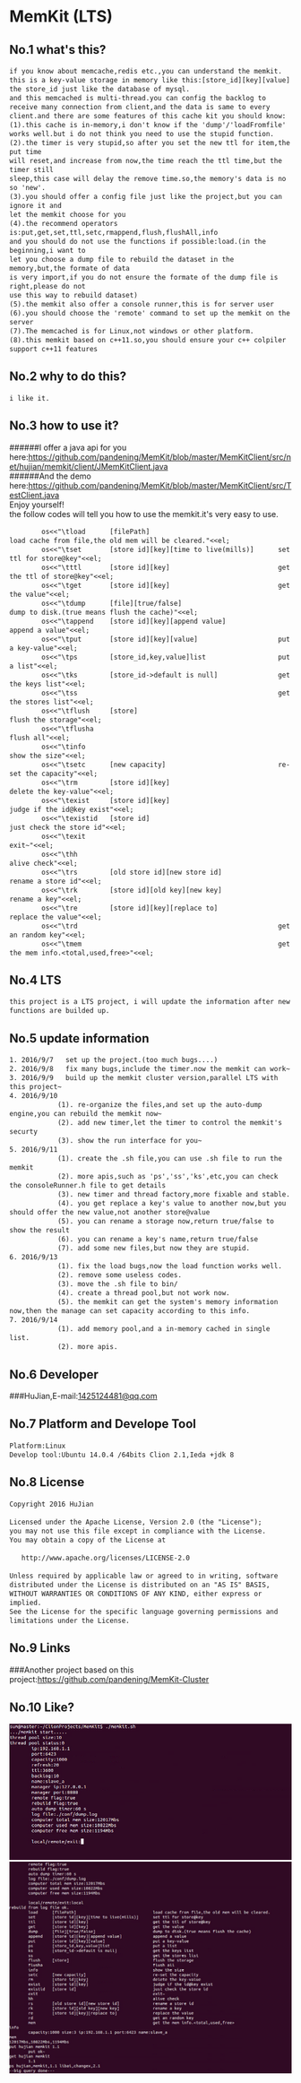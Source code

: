 MemKit (LTS)
===========================
No.1 what's this?
--------------------------
```
if you know about memcache,redis etc.,you can understand the memkit.      
this is a key-value storage in memory like this:[store_id][key][value]    
the store_id just like the database of mysql.   
and this memcached is multi-thread.you can config the backlog to    
receive many connection from client,and the data is same to every   
client.and there are some features of this cache kit you should know:   
(1).this cache is in-memory,i don't know if the 'dump'/'loadFromfile' 
works well.but i do not think you need to use the stupid function.    
(2).the timer is very stupid,so after you set the new ttl for item,the put time   
will reset,and increase from now,the time reach the ttl time,but the timer still  
sleep,this case will delay the remove time.so,the memory's data is no so 'new'. 
(3).you should offer a config file just like the project,but you can ignore it and    
let the memkit choose for you   
(4).the recommend operators is:put,get,set,ttl,setc,rmappend,flush,flushAll,info    
and you should do not use the functions if possible:load.(in the beginning,i want to    
let you choose a dump file to rebuild the dataset in the memory,but,the formate of data   
is very import,if you do not ensure the formate of the dump file is right,please do not   
use this way to rebuild dataset)    
(5).the memkit also offer a console runner,this is for server user    
(6).you should choose the 'remote' command to set up the memkit on the server   
(7).The memcached is for Linux,not windows or other platform.   
(8).this memkit based on c++11.so,you should ensure your c++ colpiler support c++11 features    

```

No.2 why to do this?
-------------------------
```
i like it.  
```

No.3 how to use it?
-------------------------
######I offer a java api for you here:<https://github.com/pandening/MemKit/blob/master/MemKitClient/src/net/hujian/memkit/client/JMemKitClient.java>     
######And the demo here:<https://github.com/pandening/MemKit/blob/master/MemKitClient/src/TestClient.java>      
  Enjoy yourself!       
  the follow codes will tell you how to use the memkit.it's very easy to use.   
```
        os<<"\tload      [filePath]                                load cache from file,the old mem will be cleared."<<el;
        os<<"\tset       [store id][key][time to live(mills)]      set ttl for store@key"<<el;
        os<<"\tttl       [store id][key]                           get the ttl of store@key"<<el;
        os<<"\tget       [store id][key]                           get the value"<<el;
        os<<"\tdump      [file][true/false]                        dump to disk.(true means flush the cache)"<<el;
        os<<"\tappend    [store id][key][append value]             append a value"<<el;
        os<<"\tput       [store id][key][value]                    put a key-value"<<el;
        os<<"\tps        [store_id,key,value]list                  put a list"<<el;
        os<<"\tks        [store_id->default is null]               get the keys list"<<el;
        os<<"\tss                                                  get the stores list"<<el;
        os<<"\tflush     [store]                                   flush the storage"<<el;
        os<<"\tflusha                                              flush all"<<el;
        os<<"\tinfo                                                show the size"<<el;
        os<<"\tsetc      [new capacity]                            re-set the capacity"<<el;
        os<<"\trm        [store id][key]                           delete the key-value"<<el;
        os<<"\texist     [store id][key]                           judge if the id@key exist"<<el;
        os<<"\texistid   [store id]                                just check the store id"<<el;
        os<<"\texit                                                exit~"<<el;
        os<<"\thh                                                  alive check"<<el;
        os<<"\trs        [old store id][new store id]              rename a store id"<<el;
        os<<"\trk        [store id][old key][new key]              rename a key"<<el;
        os<<"\tre        [store id][key][replace to]               replace the value"<<el;
        os<<"\trd                                                  get an random key"<<el;
        os<<"\tmem                                                 get the mem info.<total,used,free>"<<el;

```
No.4 LTS 
--------------------------
```
this project is a LTS project, i will update the information after new  
functions are builded up.     
```
No.5 update information
-------------------------
```
1. 2016/9/7   set up the project.(too much bugs....)      
2. 2016/9/8   fix many bugs,include the timer.now the memkit can work~      
3. 2016/9/9   build up the memkit cluster version,parallel LTS with this project~
4. 2016/9/10  
            (1). re-organize the files,and set up the auto-dump engine,you can rebuild the memkit now~  
            (2). add new timer,let the timer to control the memkit's securty  
            (3). show the run interface for you~
5. 2016/9/11 
            (1). create the .sh file,you can use .sh file to run the memkit
            (2). more apis,such as 'ps','ss','ks',etc,you can check the consoleRunner.h file to get details 
            (3). new timer and thread factory,more fixable and stable.  
            (4). you get replace a key's value to another now,but you should offer the new value,not another store@value
            (5). you can rename a storage now,return true/false to show the result
            (6). you can rename a key's name,return true/false
            (7). add some new files,but now they are stupid.
6. 2016/9/13 
            (1). fix the load bugs,now the load function works well.
            (2). remove some useless codes.
            (3). move the .sh file to bin/
            (4). create a thread pool,but not work now.
            (5). the memkit can get the system's memory information now,then the manage can set capacity according to this info.
7. 2016/9/14
            (1). add memory pool,and a in-memory cached in single list.
            (2). more apis.
```

No.6 Developer
------------------------
###HuJian,E-mail:<1425124481@qq.com>  

No.7 Platform and Develope Tool
--------------------------------
```
Platform:Linux
Develop tool:Ubuntu 14.0.4 /64bits Clion 2.1,Ieda +jdk 8
```

No.8 License
------------------------
```
Copyright 2016 HuJian

Licensed under the Apache License, Version 2.0 (the "License");
you may not use this file except in compliance with the License.
You may obtain a copy of the License at

   http://www.apache.org/licenses/LICENSE-2.0

Unless required by applicable law or agreed to in writing, software
distributed under the License is distributed on an "AS IS" BASIS,
WITHOUT WARRANTIES OR CONDITIONS OF ANY KIND, either express or implied.
See the License for the specific language governing permissions and
limitations under the License.
```

No.9 Links
--------------------------------
###Another project based on this project:<https://github.com/pandening/MemKit-Cluster>    

No.10 Like?
--------------------------------
![image](https://github.com/pandening/images/blob/master/newStart.png)
![image](https://github.com/pandening/images/blob/master/op.png)
